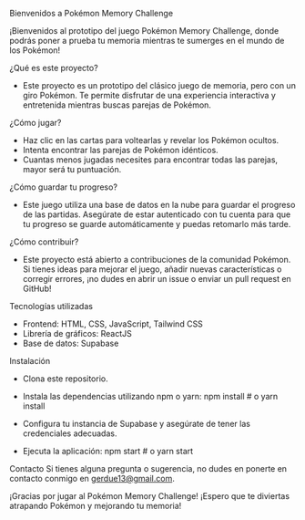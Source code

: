 Bienvenidos a Pokémon Memory Challenge

¡Bienvenidos al prototipo del juego Pokémon Memory Challenge, donde podrás poner a prueba tu memoria mientras te sumerges en el mundo de los Pokémon!

¿Qué es este proyecto?
- Este proyecto es un prototipo del clásico juego de memoria, pero con un giro Pokémon. Te permite disfrutar de una experiencia interactiva y entretenida mientras buscas parejas de Pokémon.

¿Cómo jugar?
- Haz clic en las cartas para voltearlas y revelar los Pokémon ocultos.
- Intenta encontrar las parejas de Pokémon idénticos.
- Cuantas menos jugadas necesites para encontrar todas las parejas, mayor será tu puntuación.

¿Cómo guardar tu progreso?
- Este juego utiliza una base de datos en la nube para guardar el progreso de las partidas. Asegúrate de estar autenticado con tu cuenta para que tu progreso se guarde automáticamente y puedas retomarlo más tarde.

¿Cómo contribuir?
- Este proyecto está abierto a contribuciones de la comunidad Pokémon. Si tienes ideas para mejorar el juego, añadir nuevas características o corregir errores, ¡no dudes en abrir un issue o enviar un pull request en GitHub!

Tecnologías utilizadas
- Frontend: HTML, CSS, JavaScript, Tailwind CSS
- Librería de gráficos: ReactJS
- Base de datos: Supabase

Instalación
- Clona este repositorio.
- Instala las dependencias utilizando npm o yarn:
      npm install
      # o
      yarn install
  
- Configura tu instancia de Supabase y asegúrate de tener las credenciales adecuadas.
- Ejecuta la aplicación:
      npm start
      # o
      yarn start
  
Contacto
Si tienes alguna pregunta o sugerencia, no dudes en ponerte en contacto conmigo en gerdue13@gmail.com.

¡Gracias por jugar al Pokémon Memory Challenge! ¡Espero que te diviertas atrapando Pokémon y mejorando tu memoria!
